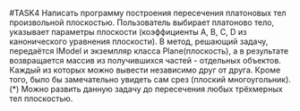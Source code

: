 #TASK4
Написать программу построения пересечения платоновых тел произвольной плоскостью.
Пользователь выбирает платоново тело, указывает параметры плоскости (коэффициенты A, B, C, D из канонического уравнения плоскости). В метод, решающий задачу, передаётся IModel и экземпляр класса Plane(плоскость), а в результате возвращается массив из получившихся частей - отдельных объектов. Каждый из которых можно вывести независимо друг от друга. Кроме того, было бы замечательно увидеть сам срез (плоский многоугольник).
(*) Можно развить данную задачу до пересечения любых трёхмерных тел плоскостью.